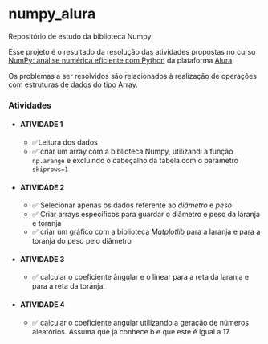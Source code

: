 # numpy_alura
Repositório de estudo da biblioteca Numpy

Esse projeto é o resultado da resolução das atividades propostas no curso [NumPy: análise numérica eficiente com Python](https://cursos.alura.com.br/course/numpy-analise-numerica-eficiente-pythons) da plataforma [Alura](https://www.alura.com.br/)

Os problemas a ser resolvidos são relacionados à realização de operações com estruturas de dados do tipo Array.

### Atividades

* #### ATIVIDADE 1
  - :white_check_mark:Leitura dos dados
  - :white_check_mark: criar um array com a biblioteca Numpy, utilizandi a função `np.arange` e excluindo o cabeçalho da tabela com o parâmetro `skiprows=1`
* #### ATIVIDADE 2
  - :white_check_mark: Selecionar apenas os dados referente ao *diâmetro* e *peso*
  - :white_check_mark: Criar arrays específicos para guardar o diâmetro e peso da laranja e toranja
  - :white_check_mark: criar um gráfico com a biblioteca *Matplotlib* para a laranja e para a toranja do peso pelo diâmetro
* #### ATIVIDADE 3
  - :white_check_mark: calcular o coeficiente ângular e o linear para a reta da laranja e para a reta da toranja.
* #### ATIVIDADE 4
  - :white_check_mark: calcular o coeficiente angular utilizando a geração de números aleatórios. Assuma que já conhece b e que este é igual a 17.
